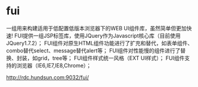 fui
===

一组用来构建适用于低配置低版本浏览器下的WEB UI组件库，虽然简单但更加快速!
  FUI提供一组JSP标签库，使用JQuery作为Javascript核心库（目前使用JQuery1.7.2）；
  FUI组件对原生HTML组件功能进行了扩充和替代，如表单组件、combo替代select、message替代alert等；
  FUI组件对性能慢的组件进行了替换、封装，如grid，tree等；
  FUI组件样式统一风格（EXT UI样式）；
  FUI组件支持的浏览器（IE6,IE7,IE8,Chrome）；

http://rdc.hundsun.com:9032/fui/
